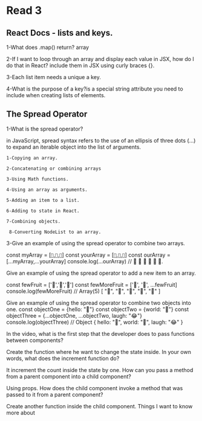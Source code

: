  
 # Read 3
## React Docs - lists and keys.
 1-What does .map() return? array 

  2-If I want to loop through an array and display each value in JSX, how do I do that in React? include them in JSX using curly braces {}.

  3-Each list item needs a unique a key.

  4-What is the purpose of a key?is a special string attribute you need to include when creating lists of elements.

  ## The Spread Operator
1-What is the spread operator?

 in  JavaScript, spread syntax refers to the use of an ellipsis of three dots (…) to expand an iterable object into the list of arguments.

    1-Copying an array.

    2-Concatenating or combining arrays

    3-Using Math functions.

    4-Using an array as arguments.

    5-Adding an item to a list.

    6-Adding to state in React.

    7-Combining objects.

     8-Converting NodeList to an array.

3-Give an example of using the spread operator to combine two arrays.


const myArray = [`🤪`,`🐻`,`🎌`]
const yourArray = [`🙂`,`🤗`,`🤩`]
const ourArray = [...myArray,...yourArray]
console.log(...ourArray) // 🤪 🐻 🎌 🙂 🤗 🤩.


Give an example of using the spread operator to add a new item to an array.

const fewFruit = ['🍏','🍊','🍌']
const fewMoreFruit = ['🍉', '🍍', ...fewFruit]
console.log(fewMoreFruit) //  Array(5) [ "🍉", "🍍", "🍏", "🍊", "🍌" ]

Give an example of using the spread operator to combine two objects into one.
const objectOne = {hello: "🤪"}
const objectTwo = {world: "🐻"}
const objectThree = {...objectOne, ...objectTwo, laugh: "😂"}
console.log(objectThree) // Object { hello: "🤪", world: "🐻", laugh: "😂" }





In the video, what is the first step that the developer does to pass functions between components?

Create the function where he want to change the state inside.
In your own words, what does the increment function do?

It increment the count inside the state by one.
How can you pass a method from a parent component into a child component?

Using props.
How does the child component invoke a method that was passed to it from a parent component?

Create another function inside the child component.
Things I want to know more about